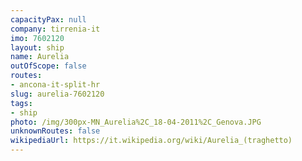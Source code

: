 ```yaml
---
capacityPax: null
company: tirrenia-it
imo: 7602120
layout: ship
name: Aurelia
outOfScope: false
routes:
- ancona-it-split-hr
slug: aurelia-7602120
tags:
- ship
photo: /img/300px-MN_Aurelia%2C_18-04-2011%2C_Genova.JPG
unknownRoutes: false
wikipediaUrl: https://it.wikipedia.org/wiki/Aurelia_(traghetto)
---
```

